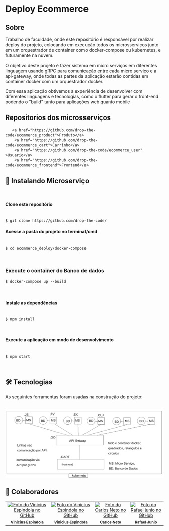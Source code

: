 # Deploy Ecommerce

## Sobre

Trabalho de faculdade, onde este repositório é responsável por realizar deploy do projeto, colocando em execução todos os microsserviços junto em um orquestrador de container como docker-compose ou kubernetes, e futuramente na nuvem.
 
O objetivo deste projeto é fazer sistema em micro serviços em diferentes linguagem usando gRPC para comunicação entre cada micro serviço e a api-gateway, onde todas as partes da aplicação estarão contidas em container docker com um orquestrador docker.
 
Com essa aplicação obtivemos a experiência de desenvolver com diferentes linguagens e tecnologias, como o flutter para gerar o front-end podendo o "build" tanto para aplicações web quanto mobile

## Repositorios dos microsserviços

       <a href="https://github.com/drop-the-code/ecommerce_product">Produto</a>
        <a href="https://github.com/drop-the-code/ecommerce_cart">Carrinho</a>
        <a href="https://github.com/drop-the-code/ecommerce_user" >Usuario</a>
        <a href="https://github.com/drop-the-code/ecommerce_frontend">Frontend</a>



## 🚀 Instalando Microserviço

<br>

#### Clone este repositório 

````

$ git clone https://github.com/drop-the-code/

````

#### Acesse a pasta do projeto no terminal/cmd

```

$ cd ecommerce_deploy/docker-compose
```

<br>

### Execute o container do Banco de dados 

```
$ docker-compose up --build
```

<br>

#### Instale as dependências

```

$ npm install

```
<br>


#### Execute a aplicação em modo de desenvolvimento

```

$ npm start

```

<br>


## 🛠 Tecnologias

  

As seguintes ferramentas foram usadas na construção do projeto:

  

<br>

<img src="https://github.com/drop-the-code/ecommerce-docs/blob/main/diagrama_ecommerce_gRPC_containers.png">

<br>


## 🤝 Colaboradores


<table>
<tr>

<td  align="center">
<a  href="#">
<img  src="https://avatars.githubusercontent.com/u/43382610?v=4"  width="100px;"  alt="Foto do Vinicius Espindola no GitHub"/><br>
<sub>
<b>Vinicius Espindola</b>
</sub>
</a>
</td>

<td  align="center">
<a  href="#">
<img  src="https://avatars2.githubusercontent.com/u/41531003?s=460&v=4"  width="100px;"  alt="Foto do Vinicius Espindola no GitHub"/><br>
<sub>
<b>Vinicius Espindola</b>
</sub>
</a>
</td>


<td  align="center">
<a  href="#">
<img  src="https://avatars.githubusercontent.com/u/43504729?v=4"  width="100px;"  alt="Foto do Carlos Neto no GitHub"/><br>
<sub>
<b>Carlos Neto</b>
</sub>
</a>
</td>

<td  align="center">
<a  href="#">
<img  src="https://avatars.githubusercontent.com/u/40043611?v=4"  width="100px;"  alt="Foto do Rafael junio no GitHub"/><br>
<sub>
<b>Rafael Junio</b>
</sub>
</a>
</td>

</tr>
</table>
